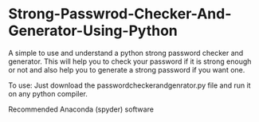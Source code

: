 # Strong-Passwrod-Checker-And-Generator-Using-Python

A simple to use and understand a  python strong password checker and generator.
This will help you to check your password if it is strong enough or not and also help you to generate a strong password if you want one.

To use:
Just download the passwordcheckerandgenrator.py file and run it on any python compiler.

Recommended Anaconda (spyder) software
